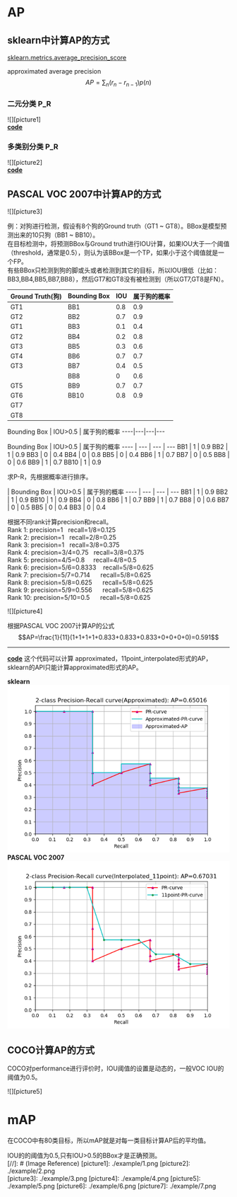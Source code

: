 # AP
## sklearn中计算AP的方式  
[sklearn.metrics.average_precision_score](https://scikit-learn.org/stable/auto_examples/model_selection/plot_precision_recall.html#sphx-glr-auto-examples-model-selection-plot-precision-recall-py)

approximated average precision
$$AP=\sum_n(r_n-r_{n-1})p(n)$$  
### 二元分类 P_R
![][picture1]  
[**code**](scikit-learn_binary_classification_AP.py)
### 多类别分类 P_R
![][picture2]  
[**code**](scikit-learn_multi_label_AP.py)  
## PASCAL VOC 2007中计算AP的方式  
![][picture3]    

例：对狗进行检测，假设有8个狗的Ground truth（GT1 ~ GT8）。BBox是模型预测出来的10只狗（BB1 ~ BB10）。    
在目标检测中，将预测BBox与Ground truth进行IOU计算，如果IOU大于一个阈值（threshold，通常是0.5），则认为该BBox是一个TP，如果小于这个阈值就是一个FP。  
有些BBox只检测到狗的脚或头或者检测到其它的目标，所以IOU很低（比如：BB3,BB4,BB5,BB7,BB8），然后GT7和GT8没有被检测到（所以GT7,GT8是FN）。    
   
Ground Truth(狗) | Bounding Box | IOU | 属于狗的概率
---- | --- | --- | ---
GT1 | BB1 | 0.8 | 0.9
GT2 | BB2 | 0.7 | 0.9
GT1 | BB3 | 0.1 | 0.4
GT2 | BB4 | 0.2 | 0.8
GT3 | BB5 | 0.3 | 0.6
GT4 | BB6 | 0.7 | 0.7
GT3 | BB7 | 0.4 | 0.5
|   | BB8 | 0   | 0.6
GT5 | BB9 | 0.7 | 0.7
GT6 | BB10 | 0.8 | 0.9
GT7 |    |    | 
GT8 |    |    |        
  
Bounding Box | IOU>0.5 | 属于狗的概率
----|---|---|---   

Bounding Box | IOU>0.5 | 属于狗的概率
---- | --- | --- | ---
BB1 | 1 | 0.9
BB2 | 1 | 0.9
BB3 | 0 | 0.4
BB4 | 0 | 0.8
BB5 | 0 | 0.4
BB6 | 1 | 0.7
BB7 | 0 | 0.5
BB8 | 0 | 0.6
BB9 | 1 | 0.7
BB10 | 1 | 0.9  

求P-R，先根据概率进行排序。   

| Bounding Box | IOU>0.5 | 属于狗的概率
---- | --- | --- | ---
BB1 | 1 | 0.9
BB2 | 1 | 0.9
BB10 | 1 | 0.9 
BB4 | 0 | 0.8
BB6 | 1 | 0.7
BB9 | 1 | 0.7
BB8 | 0 | 0.6
BB7 | 0 | 0.5
BB5 | 0 | 0.4
BB3 | 0 | 0.4    

根据不同rank计算precision和recall。  
Rank 1: precision=1 &nbsp;&nbsp;recall=1/8=0.125  
Rank 2: precision=1 &nbsp;&nbsp;recall=2/8=0.25  
Rank 3: precision=1 &nbsp;&nbsp;recall=3/8=0.375  
Rank 4: precision=3/4=0.75 &nbsp;&nbsp;recall=3/8=0.375  
Rank 5: precision=4/5=0.8 &nbsp;&nbsp;&nbsp;&nbsp;recall=4/8=0.5    
Rank 6: precision=5/6=0.8333 &nbsp;&nbsp;&nbsp;recall=5/8=0.625  
Rank 7: precision=5/7=0.714 &nbsp;&nbsp;&nbsp;&nbsp;&nbsp;recall=5/8=0.625  
Rank 8: precision=5/8=0.625 &nbsp;&nbsp;&nbsp;&nbsp;&nbsp;recall=5/8=0.625  
Rank 9: precision=5/9=0.556 &nbsp;&nbsp;&nbsp;&nbsp;&nbsp;recall=5/8=0.625  
Rank 10: precision=5/10=0.5 &nbsp;&nbsp;&nbsp;&nbsp;&nbsp;recall=5/8=0.625  

![][picture4]    
  
根据PASCAL VOC 2007计算AP的公式  
$$AP=\frac{1}{11}(1+1+1+1+0.833+0.833+0.833+0+0+0+0)=0.591$$    

_ _ _
[**code**](approximated-11point_AP.py) 这个代码可以计算 approximated，11point_interpolated形式的AP，sklearn的API只能计算approximated形式的AP。  
  
**sklearn**  
![](example/6.png)  
**PASCAL VOC 2007**  
![](example/7.png)

## COCO计算AP的方式  
COCO对performance进行评价时，IOU阈值的设置是动态的，一般VOC IOU的阈值为0.5。    

![][picture5]  
# mAP  
在COCO中有80类目标，所以mAP就是对每一类目标计算AP后的平均值。
  
  IOU的的阈值为0.5,只有IOU>0.5的BBox才是正确预测。  
[//]: # (Image Reference)
[picture1]: ./example/1.png
[picture2]: ./example/2.png  
[picture3]: ./example/3.png
[picture4]: ./example/4.png
[picture5]: ./example/5.png
[picture6]: ./example/6.png
[picture7]: ./example/7.png